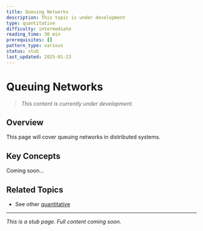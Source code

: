 ```yaml
---
title: Queuing Networks
description: This topic is under development
type: quantitative
difficulty: intermediate
reading_time: 30 min
prerequisites: []
pattern_type: various
status: stub
last_updated: 2025-01-23
---
```



# Queuing Networks

> *This content is currently under development.*

## Overview

This page will cover queuing networks in distributed systems.

## Key Concepts

Coming soon...

## Related Topics

- See other [quantitative](../../index.md)

---

*This is a stub page. Full content coming soon.*
